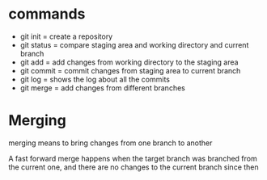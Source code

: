 # commands
- git init = create a repository
- git status = compare staging area and working directory and current branch
- git add = add changes from working directory to the staging area
- git commit = commit changes from staging area to current branch
- git log = shows the log about all the commits
- git merge = add changes from different branches

# Merging
merging means to bring changes from one branch to another

A fast forward merge happens when the target branch was branched from the current
one, and there are no changes to the current branch since then
